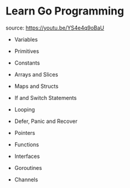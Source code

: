# Learn Go Programming

source: https://youtu.be/YS4e4q9oBaU

- Variables

- Primitives

- Constants

- Arrays and Slices

- Maps and Structs

- If and Switch Statements

- Looping

- Defer, Panic and Recover

- Pointers

- Functions

- Interfaces

- Goroutines

- Channels
